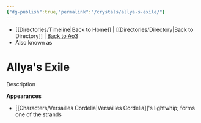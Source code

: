 ```yaml
---
{"dg-publish":true,"permalink":"/crystals/allya-s-exile/"}
---
```


- [[Directories/Timeline\|Back to Home]] | [[Directories/Directory\|Back to Directory]] | [Back to Ao3](https://archiveofourown.org/works/19334440/chapters/45992584)
- Also known as 

# Allya's Exile
Description

**Appearances**
- [[Characters/Versailles Cordelia\|Versailles Cordelia]]'s lightwhip; forms one of the strands